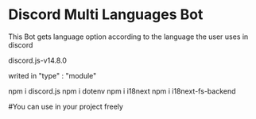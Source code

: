 # Discord Multi Languages Bot
This Bot gets language option according to the language the user uses in discord

discord.js-v14.8.0

writed in "type" : "module"

npm i discord.js
npm i dotenv
npm i i18next
npm i i18next-fs-backend

#You can use in your project freely
